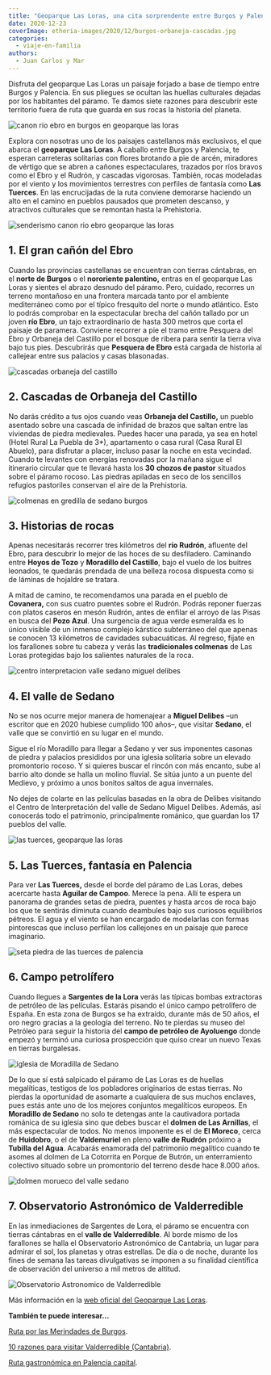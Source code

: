```yaml
---
title: "Geoparque Las Loras, una cita sorprendente entre Burgos y Palencia"
date: 2020-12-23
coverImage: etheria-images/2020/12/burgos-orbaneja-cascadas.jpg
categories: 
  - viaje-en-familia
authors: 
  - Juan Carlos y Mar
---
```


Disfruta del geoparque Las Loras un paisaje forjado a base de tiempo entre Burgos y 
Palencia. En sus pliegues se ocultan las huellas culturales dejadas por los habitantes 
del páramo. Te damos siete razones para descubrir este territorio fuera de ruta que 
guarda en sus rocas la historia del planeta. 

![canon rio ebro en burgos en geoparque las loras](etheria-images/2020/12/Burgos-pesquera-canon-rio-ebro.jpg "Espectacular cañón del río Ebro.")

Explora con nosotras uno de los paisajes castellanos más exclusivos, el que abarca el 
**geoparque Las Loras**. A caballo entre Burgos y Palencia, te esperan carreteras 
solitarias con flores brotando a pie de arcén, miradores de vértigo que se abren a 
cañones espectaculares, trazados por ríos bravos como el Ebro y el Rudrón, y cascadas 
vigorosas. También, rocas modeladas por el viento y los movimientos terrestres con 
perfiles de fantasía como **Las Tuerces**. En las encrucijadas de la ruta conviene 
demorarse haciendo un alto en el camino en pueblos pausados que prometen descanso, y 
atractivos culturales que se remontan hasta la Prehistoria. 

![senderismo canon rio ebro geoparque las loras](etheria-images/2020/12/burgos-senderismo-canon-ebro.jpg "Senderismo por el cañón del río Ebro.")

## 1\. El gran cañón del Ebro

Cuando las provincias castellanas se encuentran con tierras cántabras, en el **norte de 
Burgos** o el **nororiente palentino,** entras en el geoparque Las Loras y sientes el 
abrazo desnudo del páramo. Pero, cuidado, recorres un terreno montañoso en una frontera 
marcada tanto por el ambiente mediterráneo como por el típico fresquito del norte o 
mundo atlántico. Esto lo podrás comprobar en la espectacular brecha del cañón tallado 
por un joven **río Ebro**, un tajo extraordinario de hasta 300 metros que corta el 
paisaje de paramera. Conviene recorrer a pie el tramo entre Pesquera del Ebro y Orbaneja 
del Castillo por el bosque de ribera para sentir la tierra viva bajo tus pies. 
Descubrirás que **Pesquera de Ebro** está cargada de historia al callejear entre sus 
palacios y casas blasonadas. 

![cascadas orbaneja del castillo](etheria-images/2020/12/burgos-orbaneja-cascadas.jpg "Cascadas de Orbaneja del Castillo (Burgos).")

## 2\. Cascadas de Orbaneja del Castillo

No darás crédito a tus ojos cuando veas **Orbaneja del Castillo,** un pueblo asentado 
sobre una cascada de infinidad de brazos que saltan entre las viviendas de piedra 
medievales. Puedes hacer una parada, ya sea en hotel (Hotel Rural La Puebla de 3\*), 
apartamento o casa rural (Casa Rural El Abuelo), para disfrutar a placer, incluso pasar 
la noche en esta vecindad. Cuando te levantes con energías renovadas por la mañana sigue 
el itinerario circular que te llevará hasta los **30** **chozos de pastor** situados 
sobre el páramo rocoso. Las piedras apiladas en seco de los sencillos refugios 
pastoriles conservan el aire de la Prehistoria. 

![colmenas en gredilla de sedano burgos](etheria-images/2020/12/burgo-gredilla-sedano-colmenas.jpg "Colmenas en Gredilla de Sedano.")

## 3\. Historias de rocas

Apenas necesitarás recorrer tres kilómetros del **río Rudrón**, afluente del Ebro, para 
descubrir lo mejor de las hoces de su desfiladero. Caminando entre **Hoyos de Tozo** y 
**Moradillo del Castillo**, bajo el vuelo de los buitres leonados, te quedarás prendada 
de una belleza rocosa dispuesta como si de láminas de hojaldre se tratara. 

A mitad de camino, te recomendamos una parada en el pueblo de **Covanera,** con sus 
cuatro puentes sobre el Rudrón. Podrás reponer fuerzas con platos caseros en mesón 
Rudrón, antes de enfilar el arroyo de las Pisas en busca del **Pozo Azul**. Una 
surgencia de agua verde esmeralda es lo único visible de un inmenso complejo kárstico 
subterráneo del que apenas se conocen 13 kilómetros de cavidades subacuáticas. Al 
regreso, fíjate en los farallones sobre tu cabeza y verás las **tradicionales colmenas** 
de Las Loras protegidas bajo los salientes naturales de la roca. 

![centro interpretacion valle sedano miguel delibes](etheria-images/2020/12/burgos-valle-sedano-centro-interpretacion-delibes.jpg "Centro de Interpretación del Valle de Sedano 'Miguel Delibes'.")

## 4\. El valle de Sedano

No se nos ocurre mejor manera de homenajear a **Miguel Delibes** –un escritor que en 
2020 hubiese cumplido 100 años–, que visitar **Sedano**, el valle que se convirtió en su 
lugar en el mundo. 

Sigue el río Moradillo para llegar a Sedano y ver sus imponentes casonas de piedra y 
palacios presididos por una iglesia solitaria sobre un elevado promontorio rocoso. Y si 
quieres buscar el rincón con más encanto, sube al barrio alto donde se halla un molino 
fluvial. Se sitúa junto a un puente del Medievo, y próximo a unos bonitos saltos de agua 
invernales. 

No dejes de colarte en las películas basadas en la obra de Delibes visitando el Centro 
de Interpretación del valle de Sedano Miguel Delibes. Además, así conocerás todo el 
patrimonio, principalmente románico, que guardan los 17 pueblos del valle. 

![las tuerces, geoparque las loras](etheria-images/2020/12/palencia-piedras-las-tuerces-683x1024.jpg "Las Tuerces, visita imprescindible en Palencia.")

## 5\. Las Tuerces, fantasía en Palencia

Para ver **Las Tuerces,** desde el borde del páramo de Las Loras, debes acercarte hasta 
**Aguilar de Campoo**. Merece la pena. Allí te espera un panorama de grandes setas de 
piedra, puentes y hasta arcos de roca bajo los que te sentirás diminuta cuando deambules 
bajo sus curiosos equilibrios pétreos. El agua y el viento se han encargado de 
modelarlas con formas pintorescas que incluso perfilan los callejones en un paisaje que 
parece imaginario. 

![seta piedra de las tuerces de palencia](etheria-images/2020/12/palencia-las-tuerces.jpg "Seta de piedra en Las Tuerces (Palencia).")

## 6\. Campo petrolífero

Cuando llegues a **Sargentes de la Lora** verás las típicas bombas extractoras de 
petróleo de las películas. Estarás pisando el único campo petrolífero de España. En esta 
zona de Burgos se ha extraído, durante más de 50 años, el oro negro gracias a la 
geología del terreno. No te pierdas su museo del Petróleo para seguir la historia del 
**campo de petróleo de Ayoluengo** donde empezó y terminó una curiosa prospección que 
quiso crear un nuevo Texas en tierras burgalesas. 

![iglesia de Moradilla de Sedano](etheria-images/2020/12/burgos-moradillo-sedano-iglesia-san-esteban.jpg "Detalle del capitel de la iglesia de Moradilla de Sedano.")

De lo que sí está salpicado el páramo de Las Loras es de huellas megalíticas, testigos 
de los pobladores originarios de estas tierras. No pierdas la oportunidad de asomarte a 
cualquiera de sus muchos enclaves, pues estás ante uno de los mejores conjuntos 
megalíticos europeos. En **Moradillo de Sedano** no solo te detengas ante la cautivadora 
portada románica de su iglesia sino que debes buscar el **dolmen de Las Arnillas**, el 
más espectacular de todos. No menos imponente es el de **El Moreco**, cerca de 
**Huidobro**, o el de **Valdemuriel** en pleno **valle de Rudrón** próximo a **Tubilla 
del Agua**. Acabarás enamorada del patrimonio megalítico cuando te asomes al dolmen de 
La Cotorrita en Porque de Butrón, un enterramiento colectivo situado sobre un 
promontorio del terreno desde hace 8.000 años. 

![dolmen morueco del valle sedano](etheria-images/2020/12/burgos-valle-sedano-dolmen-el-moreco.jpg "Dolmen El Moreco, en el Valle de Sedano.")

## 7\. Observatorio Astronómico de Valderredible

En las inmediaciones de Sargentes de Lora, el páramo se encuentra con tierras cántabras 
en el **valle de Valderredible**. Al borde mismo de los farallones se halla el 
Observatorio Astronómico de Cantabria, un lugar para admirar el sol, los planetas y 
otras estrellas. De día o de noche, durante los fines de semana las tareas divulgativas 
se imponen a su finalidad científica de observación del universo a mil metros de 
altitud. 

![Observatorio Astronomico de Valderredible](etheria-images/2020/12/observatorio-valderredible.jpg "Observatorio Astronómico de Valderredible (Cantabria).")

Más información en la [web oficial del Geoparque Las 
Loras](http://geoparquelasloras.es/). 

**También te puede interesar...** 

[Ruta por las Merindades de 
Burgos](https://etheriamagazine.com/2019/06/04/que-ver-hacer-ruta-merindades-burgos/). 

[10 razones para visitar Valderredible 
(Cantabria)](https://etheriamagazine.com/2019/08/26/que-ver-valderredible-cantabria/). 

[Ruta gastronómica en Palencia 
capital](https://etheriamagazine.com/2020/09/30/que-ver-hacer-en-palencia-capital-con-amigas/).
